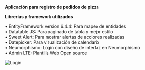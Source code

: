 <b>Aplicación para registro de pedidos de pizza</b>

<b>Librerías y framework utilizados</b>

•	EntityFramework version 6.4.4: Para mapeo de entidades <br>
•	Datatable JS: Para paginado de tabla y mejor estilo<br>
•	Sweet Alert: Para mostrar alertas de acciones realizadas<br>
•	Datepicker: Para visualización de calendario<br>
•	Neumorphismo: Login con diseño de interfaz en Neumorphismo<br>
•	Admin LTE: Plantilla Web Open source<br>

![Login](https://user-images.githubusercontent.com/68929974/148861566-d9bd1f63-f6ff-40dc-945b-9d69525e856d.png)
